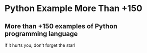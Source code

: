 # Python Example More Than +150
## More than +150 examples of Python programming language
If it hurts you, don't forget the star!
